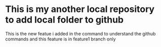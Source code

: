 # This is my another local repository to add local folder to github

This is the new featue i added in the command to understand the github commands and this feature is in feature1 branch only
